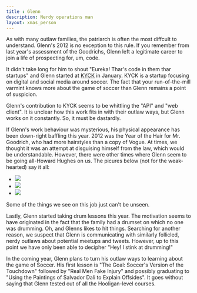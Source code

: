 ```yaml
---
title : Glenn
description: Nerdy operations man
layout: xmas_person
---
```


As with many outlaw families, the patriarch is often the most diffcult to understand. Glenn's 2012 is no exception to this rule. If you remember from last year's assessment of the Goodrichs, Glenn left a legitimate career to join a life of prospecting for, um,  code. 

It didn't take long for him to shout "Eureka! Thar's code in them thar startups" and Glenn started at [KYCK](http://kyck.com) in January. KYCK is a startup focusing on digital and social media around soccer. The fact that your run-of-the-mill varmint knows more about the game of soccer than Glenn remains a point of suspicion. 

Glenn's contribution to KYCK seems to be whittling the "API" and "web client". It is unclear how this work fits in with their outlaw ways, but Glenn works on it constantly. So, it must be dastardly.

If Glenn's work behaviour was mysterious, his physical appearance has been down-right baffling this year. 2012 was the Year of the Hair for Mr. Goodrich, who had more hairstyles than a copy of Vogue. At times, we thought it was an attempt at disguising himself from the law, which would be understandable. However, there were other times where Glenn seem to be going all-Howard Hughes on us. The picures below (not for the weak-hearted) say it all:

<ul id="gallery">
<li> <a class="pic-1" href="{{urls.media}}/images/xmas2012/hair1_big.jpg"><img src="{{urls.media}}/images/xmas2012/hair1.jpg"/></a></li>
<li> <a class="pic-2" href="{{urls.media}}/images/xmas2012/hair2_big.jpg"><img src="{{urls.media}}/images/xmas2012/hair2.jpg"/></a></li>
<li> <a class="pic-3" href="{{urls.media}}/images/xmas2012/hair3_big.jpg"><img src="{{urls.media}}/images/xmas2012/hair3.jpg"/></a></li>
</ul>

Some of the things we see on this job just can't be unseen.

Lastly, Glenn started taking drum lessons this year. The motivation seems to have originated in the fact that the family had a drumset on which no one was drumming. Oh, and Glenns likes to hit things. Searching for another reason, we suspect that Glenn is communicating with similarly follicled, nerdy outlaws about potential meetups and tweets. However, up to this point we have only been able to decipher "Hey! I stink at drumming!"

In the coming year, Glenn plans to turn his outlaw ways to learning about the game of Soccer. His first lesson is "The Goal: Soccer's Version of the Touchdown" followed by "Real Men Fake Injury" and possibly graduating to "Using the Paintings of Salvador Dali to Explain Offsides". It goes without saying that Glenn tested out of all the Hooligan-level courses.

